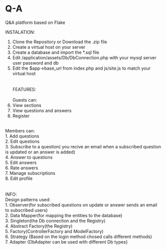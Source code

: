 Q-A
===

Q&amp;A platform based on Flake

INSTALATION:<br />
1. Clone the Repository or Download the .zip file<br />
2. Create a virtual host on your server<br />
3. Create a database and import the *.sql file<br />
4. Edit /application/assets/Db/DbConnection.php with your mysql server user password and db<br />
5. Edit the $app->base_url from index.php and js/site.js to match your virtual host<br />
<br /><br />
FEATURES:<br /><br />
Guests can:<br />
1. View sections<br />
2. View questions and answers<br />
3. Register<br />
<br />
Members can:<br />
1. Add questions<br />
2. Edit questions<br />
3. Subscribe to a question( you recive an email when a subscribed question is updated or an answer is added)<br />
4. Answer to questions<br />
5. Edit answers<br />
6. Rate answers<br />
7. Manage subscriptions<br />
8. Edit profile<br />
<br /><br />
INFO:<br />
Design patterns used:<br />
1. Observer(for subscribed questions on update or answer sends an email to subscribed users)<br />
2. Data Mapper(for mapping the entities to the database)<br />
3. Singleton(the Db connection and the Registry)<br />
4. Abstract Factory(the Registry)<br />
5. Factory(ControllerFactory and ModelFactory)<br />
6. Strategy (Based on the login method chosed calls different methods)<br />
7. Adapter {DbAdapter can be used with different Db types}